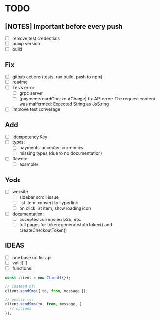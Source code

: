 # TODO

## [NOTES] Important before every push

- [ ] remove test credentials
- [ ] bump version
- [ ] build

## Fix

- [ ] github actions (tests, run build, push to npm)
- [ ] readme
- [ ] Tests error
  - [ ] grpc server
  - [ ] [payments.cardCheckoutCharge] fix API error: The request content was malformed: Expected String as JsString
- [ ] Improve test converage

## Add

- [ ] Idempotency Key
- [ ] types:
  - [ ] payments: accepted currencies
  - [ ] missing types (due to no documentation)
- [ ] Rewrite:
  - [ ] example/

## Yoda

- [ ] website
  - [ ] sidebar scroll issue
  - [ ] list item: convert to hyperlink
  - [ ] on click list item, show loading icon
- [ ] documentation:
  - [ ] accepted currencies: b2b, etc.
  - [ ] full pages for token: generateAuthToken() and createCheckoutToken()

## IDEAS

- [ ] one base url for api
- [ ] valid('')
- [ ] functions:

```js
const client = new Client({});

// instead of:
client.sendSms({ to, from, message });

// update to:
client.sendSms(to, from, message, {
  // options
});
```
